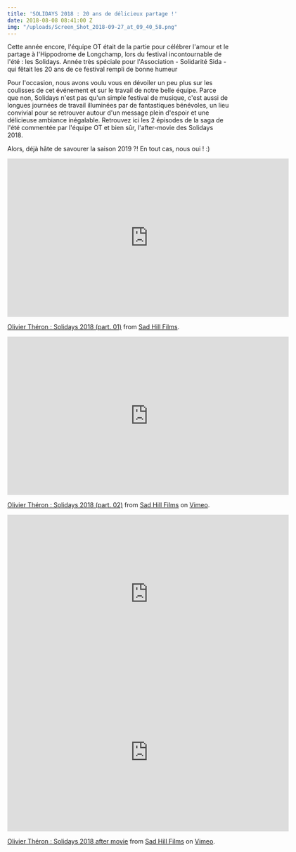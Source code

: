 ```yaml
---
title: 'SOLIDAYS 2018 : 20 ans de délicieux partage !'
date: 2018-08-08 08:41:00 Z
img: "/uploads/Screen_Shot_2018-09-27_at_09_40_58.png"
---
```


Cette année encore, l'équipe OT était de la partie pour célébrer l'amour et le partage à l'Hippodrome de Longchamp, lors du festival incontournable de l'été : les Solidays.
Année très spéciale pour l'Association - Solidarité Sida - qui fêtait les 20 ans de ce festival rempli de bonne humeur 

Pour l'occasion, nous avons voulu vous en dévoiler un peu plus sur les coulisses de cet événement et sur le travail de notre belle équipe.
Parce que non, Solidays n'est pas qu'un simple festival de musique, c'est aussi de longues journées de travail illuminées par de fantastiques bénévoles, un lieu convivial pour se retrouver autour d'un message plein d'espoir et une délicieuse ambiance inégalable.
Retrouvez ici les 2 épisodes de la saga de l'été commentée par l'équipe OT et bien sûr, l'after-movie des Solidays 2018.

Alors, déjà hâte de savourer la saison 2019 ?! En tout cas, nous oui ! :)

<iframe src="https://player.vimeo.com/video/277545380" width="640" height="360" frameborder="0" webkitallowfullscreen mozallowfullscreen allowfullscreen></iframe>

<p><a href="https://vimeo.com/277545380">Olivier Théron : Solidays 2018 (part. 01)</a> from <a href="https://vimeo.com/sadhillfilms">Sad Hill Films</a>.</p>

<iframe src="https://player.vimeo.com/video/280748267" width="640" height="360" frameborder="0" webkitallowfullscreen mozallowfullscreen allowfullscreen></iframe>
<p><a href="https://vimeo.com/280748267">Olivier Théron : Solidays 2018 (part. 02)</a> from <a href="https://vimeo.com/sadhillfilms">Sad Hill Films</a> on <a href="https://vimeo.com">Vimeo</a>.</p>

<iframe src="https://player.vimeo.com/video/281520080" width="640" height="360" frameborder="0" allow="autoplay; fullscreen" allowfullscreen></iframe>


<iframe src="https://player.vimeo.com/video/282275414" width="640" height="360" frameborder="0" webkitallowfullscreen mozallowfullscreen allowfullscreen></iframe>
<p><a href="https://vimeo.com/282275414">Olivier Théron : Solidays 2018 after movie</a> from <a href="https://vimeo.com/sadhillfilms">Sad Hill Films</a> on <a href="https://vimeo.com">Vimeo</a>.</p>